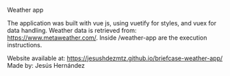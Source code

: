 Weather app

The application was built with vue js, using vuetify for styles, and vuex for data handling.
Weather data is retrieved from: https://www.metaweather.com/. 
Inside /weather-app are the execution instructions.


Website available at: https://jesushdezmtz.github.io/briefcase-weather-app/
Made by: Jesús Hernández
